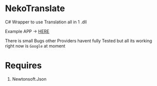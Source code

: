 # NekoTranslate
C# Wrapper to use Translation all in 1 .dll

Example APP -> [HERE](https://github.com/NekoSuneVR/NekoTranslateExample)

There is small Bugs other Providers havent fully Tested but all its working right now is `Google` at moment

# Requires
1. Newtonsoft.Json
